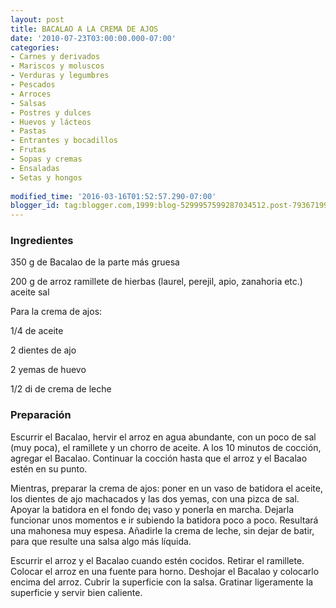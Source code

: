 ```yaml
---
layout: post
title: BACALAO A LA CREMA DE AJOS
date: '2010-07-23T03:00:00.000-07:00'
categories:
- Carnes y derivados
- Mariscos y moluscos
- Verduras y legumbres
- Pescados
- Arroces
- Salsas
- Postres y dulces
- Huevos y lácteos
- Pastas
- Entrantes y bocadillos
- Frutas
- Sopas y cremas
- Ensaladas
- Setas y hongos
 
modified_time: '2016-03-16T01:52:57.290-07:00'
blogger_id: tag:blogger.com,1999:blog-5299957599287034512.post-7936719993046981077
---
```


<h3>Ingredientes</h3>

350 g de Bacalao de la parte más gruesa

200 g de arroz ramillete de hierbas (laurel, perejil,   apio, zanahoria etc.) aceite sal

Para la crema de ajos:

1/4 de aceite

2 dientes de ajo

2 yemas de huevo

1/2 di de crema de leche

<h3>Preparación</h3>

Escurrir el Bacalao, hervir el arroz en agua abundante, con un poco de sal (muy poca), el ramillete y un chorro de aceite. A los 10 minutos de cocción, agregar el Bacalao. Continuar la cocción hasta que el arroz y el Bacalao estén en su punto.

Mientras, preparar la crema de ajos: poner en un vaso de batidora el aceite, los dientes de ajo machacados y las dos yemas, con una pizca de sal. Apoyar la batidora en el fondo de&iexcl; vaso y ponerla en marcha. Dejarla funcionar unos momentos e ir subiendo la batidora poco a poco. Resultará una mahonesa muy espesa. Añadirle la crema de leche, sin dejar de batir, para que resulte una salsa algo más líquida.

Escurrir el arroz y el Bacalao cuando estén cocidos. Retirar el ramillete. Colocar el arroz en una fuente para horno. Deshojar el Bacalao y colocarlo encima del arroz. Cubrir la superficie con la salsa. Gratinar ligeramente la superficie y servir bien caliente.

